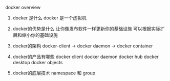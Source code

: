 docker overview

1. docker 是什么
docker 是一个虚拟机

2. docker的优势是什么
  让你像发布软件一样更新你的基础设施
  可以根据实际扩展和缩小你的基础设施

3. docker的架构
  docker-client -> docker daemon -> docker container 
 
4. docker的产品有哪些
  docker client
  docker daemon
  docker hub
  docker desktop
  docker objects 

5. docker的底层技术
  namespace 和 group
